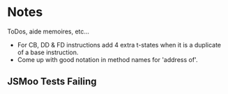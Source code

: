 # Notes

ToDos, aide memoires, etc...

- For CB, DD & FD instructions add 4 extra t-states when it is a duplicate of a base instruction.
- Come up with good notation in method names for 'address of'.

## JSMoo Tests Failing

